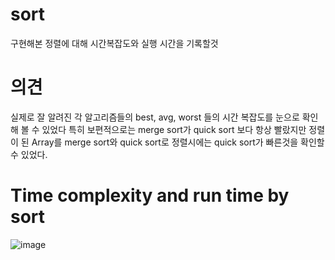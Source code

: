 # sort
 구현해본 정렬에 대해 시간복잡도와 실행 시간을 기록할것

# 의견
 실제로 잘 알려진 각 알고리즘들의 best, avg, worst 들의 시간 복잡도를 눈으로 확인해 볼 수 있었다
 특히 보편적으로는 merge sort가 quick sort 보다 항상 빨랐지만 정렬이 된 Array를 merge sort와 quick sort로 정렬시에는 
 quick sort가 빠른것을 확인할 수 있었다.

# Time complexity and run time by sort
![image](https://user-images.githubusercontent.com/64050689/116182338-10284500-a757-11eb-86e1-b8dce75fd4ef.png)
